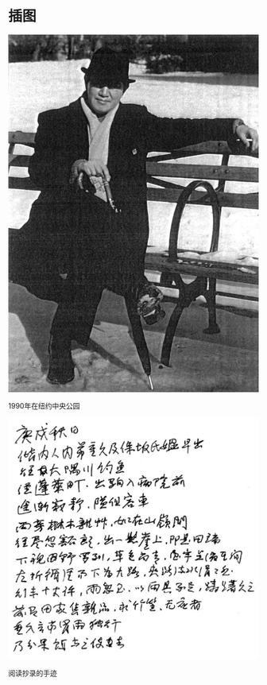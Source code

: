    

# 插图

![](/木心全集（典藏套装十六册）/images/00220.jpeg)

1990年在纽约中央公园

![](/木心全集（典藏套装十六册）/images/00221.jpeg)

阅读抄录的手迹